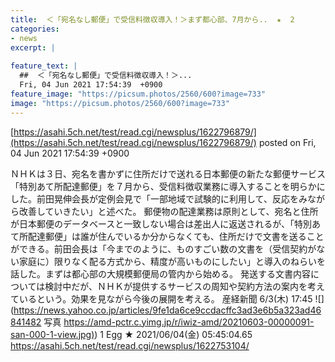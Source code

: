 ```yaml
---
title:  ＜「宛名なし郵便」で受信料徴収導入！＞まず都心部、7月から..  ★  2  
categories:
- news
excerpt: |
  
feature_text: |
  ##  ＜「宛名なし郵便」で受信料徴収導入！＞...
  Fri, 04 Jun 2021 17:54:39  +0900
feature_image: "https://picsum.photos/2560/600?image=733"
image: "https://picsum.photos/2560/600?image=733"
---
```


[https://asahi.5ch.net/test/read.cgi/newsplus/1622796879/](https://asahi.5ch.net/test/read.cgi/newsplus/1622796879/)
posted on Fri, 04 Jun 2021 17:54:39  +0900

<!--more-->

ＮＨＫは３日、宛名を書かずに住所だけで送れる日本郵便の新たな郵便サービス「特別あて所配達郵便」を７月から、受信料徴収業務に導入することを明らかにした。前田晃伸会長が定例会見で「一部地域で試験的に利用して、反応をみながら改善していきたい」と述べた。 郵便物の配達業務は原則として、宛名と住所が日本郵便のデータベースと一致しない場合は差出人に返送されるが、「特別あて所配達郵便」は誰が住んでいるか分からなくても、住所だけで文書を送ることができる。前田会長は「今までのように、ものすごい数の文書を（受信契約がない家庭に）限りなく配る方式から、精度が高いものにしたい」と導入のねらいを話した。まずは都心部の大規模郵便局の管内から始める。 発送する文書内容については検討中だが、ＮＨＫが提供するサービスの周知や契約方法の案内を考えているという。効果を見ながら今後の展開を考える。 産経新聞 6/3(木) 17:45 ![](https://news.yahoo.co.jp/articles/9fe1da6ce9ccdacffc3ad3e6b5a323ad46841482 写真 [https://amd-pctr.c.yimg.jp/r/iwiz-amd/20210603-00000091-san-000-1-view.jpg)](https://amd-pctr.c.yimg.jp/r/iwiz-amd/20210603-00000091-san-000-1-view.jpg)) 1 Egg ★ 2021/06/04(金) 05:45:04.65 https://asahi.5ch.net/test/read.cgi/newsplus/1622753104/
